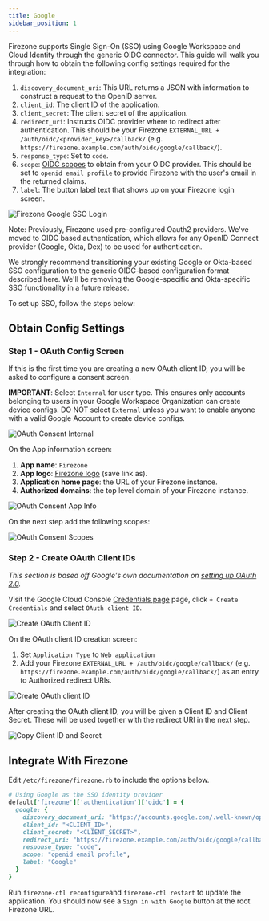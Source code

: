 ```yaml
---
title: Google
sidebar_position: 1
---
```


Firezone supports Single Sign-On (SSO) using Google Workspace and Cloud Identity
through the generic OIDC connector. This guide will walk you through how to
obtain the following config settings required for the integration:

1. `discovery_document_uri`: This URL returns a JSON with information to
construct a request to the OpenID server.
1. `client_id`: The client ID of the application.
1. `client_secret`: The client secret of the application.
1. `redirect_uri`: Instructs OIDC provider where to redirect after authentication.
This should be your Firezone `EXTERNAL_URL + /auth/oidc/<provider_key>/callback/`
(e.g. `https://firezone.example.com/auth/oidc/google/callback/`).
1. `response_type`: Set to `code`.
1. `scope`: [OIDC scopes](https://openid.net/specs/openid-connect-basic-1_0.html#Scopes)
to obtain from your OIDC provider. This should be set to `openid email profile`
to provide Firezone with the user's email in the returned claims.
1. `label`: The button label text that shows up on your Firezone login screen.

![Firezone Google SSO Login](https://user-images.githubusercontent.com/52545545/156853456-1ab3f041-1002-4c79-a266-82acb5802890.gif)

Note: Previously, Firezone used pre-configured Oauth2 providers. We've moved to
OIDC based authentication, which allows for any OpenID Connect provider
(Google, Okta, Dex) to be used for authentication.

We strongly recommend transitioning your existing Google or Okta-based SSO
configuration to the generic OIDC-based configuration format described here.
We'll be removing the Google-specific and Okta-specific SSO functionality
in a future release.

To set up SSO, follow the steps below:

## Obtain Config Settings

### Step 1 - OAuth Config Screen

If this is the first time you are creating a new OAuth client ID, you will
be asked to configure a consent screen.

**IMPORTANT**: Select `Internal` for user type. This ensures only accounts
belonging to users in your Google Workspace Organization can create device configs.
DO NOT select `External` unless you want to enable anyone with a valid Google Account
to create device configs.

![OAuth Consent Internal](https://user-images.githubusercontent.com/52545545/156853731-1e4ad1d4-c761-4a28-84db-cd880e3c46a3.png)

On the App information screen:

1. **App name**: `Firezone`
1. **App logo**: [Firezone logo](https://user-images.githubusercontent.com/52545545/156854754-da66a9e1-33d5-47f5-877f-eff8b330ab2b.png)
(save link as).
1. **Application home page**: the URL of your Firezone instance.
1. **Authorized domains**: the top level domain of your Firezone instance.

![OAuth Consent App Info](https://user-images.githubusercontent.com/52545545/156853737-211ab7de-4c8f-4104-b3e8-5586c7a2ce6e.png)

On the next step add the following scopes:

![OAuth Consent Scopes](https://user-images.githubusercontent.com/52545545/168910904-57e86d71-b8ae-4b11-8b9c-bf8a19127065.png)

### Step 2 - Create OAuth Client IDs

_This section is based off Google's own documentation on
[setting up OAuth 2.0](https://support.google.com/cloud/answer/6158849)._

Visit the Google Cloud Console
[Credentials page](https://console.cloud.google.com/apis/credentials)
page, click `+ Create Credentials` and select `OAuth client ID`.

![Create OAuth Client ID](https://user-images.githubusercontent.com/52545545/155904211-c36095b9-4bbd-44c1-95f8-bb165e314af3.png)

On the OAuth client ID creation screen:

1. Set `Application Type` to `Web application`
1. Add your Firezone `EXTERNAL_URL + /auth/oidc/google/callback/`
(e.g. `https://firezone.example.com/auth/oidc/google/callback/`) as an entry to
Authorized redirect URIs.

![Create OAuth client ID](https://user-images.githubusercontent.com/52545545/168910923-819300d3-b0c2-49a6-81ee-884dce471362.png)

After creating the OAuth client ID, you will be given a Client ID and Client Secret.
These will be used together with the redirect URI in the next step.

![Copy Client ID and Secret](https://user-images.githubusercontent.com/52545545/168913326-10e694d2-cda0-4ed3-b401-2406b36af7c0.png)

## Integrate With Firezone

Edit `/etc/firezone/firezone.rb` to include the options below.

```ruby
# Using Google as the SSO identity provider
default['firezone']['authentication']['oidc'] = {
  google: {
    discovery_document_uri: "https://accounts.google.com/.well-known/openid-configuration",
    client_id: "<CLIENT_ID>",
    client_secret: "<CLIENT_SECRET>",
    redirect_uri: "https://firezone.example.com/auth/oidc/google/callback/",
    response_type: "code",
    scope: "openid email profile",
    label: "Google"
  }
}
```

Run `firezone-ctl reconfigure`and `firezone-ctl restart` to update the application.
You should now see a `Sign in with Google` button at the root Firezone URL.
